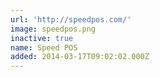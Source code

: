 ```yaml
---
url: 'http://speedpos.com/'
image: speedpos.png
inactive: true
name: Speed POS
added: 2014-03-17T09:02:02.000Z
---
```

